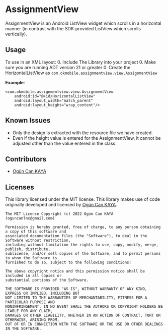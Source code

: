 # AssignmentView

AssignmentView is an Android ListView widget which scrolls in a horizontal manner (in contrast with the SDK-provided ListView which scrolls vertically).

## Usage
To use in an XML layout:
 0. Include The Library into your project
 0. Make sure you are running ADT version 21 or greater
 0. Create the HorizontalListView as `com.okmobile.assignmentview.view.AssignmentView`

**Example**:

    <com.okmobile.assignmentview.view.AssignmentView
        android:id="@+id/HorizontalListView"
        android:layout_width="match_parent"
        android:layout_height="wrap_content"/>

## Known Issues
 - Only the design is extracted with the resource file we have created.
 - Even if the height value is entered for the AssignmentView, it cannot be adjusted other than the value entered in the class.

## Contributors

 - [Ogün Can KAYA](https://github.com/oguncan)

## Licenses

This library licensed under the MIT license. This library makes use of code originally developed and licensed by [Ogün Can KAYA](oguncanlnx@gmail.com).

    The MIT License Copyright (c) 2022 Ogün Can KAYA (oguncanlnx@gmail.com)
    
    Permission is hereby granted, free of charge, to any person obtaining a copy of this software and
    associated documentation files (the "Software"), to deal in the Software without restriction,
    including without limitation the rights to use, copy, modify, merge, publish, distribute,
    sublicense, and/or sell copies of the Software, and to permit persons to whom the Software is
    furnished to do so, subject to the following conditions:
    
    The above copyright notice and this permission notice shall be included in all copies or
    substantial portions of the Software.
    
    THE SOFTWARE IS PROVIDED "AS IS", WITHOUT WARRANTY OF ANY KIND, EXPRESS OR IMPLIED, INCLUDING BUT
    NOT LIMITED TO THE WARRANTIES OF MERCHANTABILITY, FITNESS FOR A PARTICULAR PURPOSE AND
    NONINFRINGEMENT. IN NO EVENT SHALL THE AUTHORS OR COPYRIGHT HOLDERS BE LIABLE FOR ANY CLAIM,
    DAMAGES OR OTHER LIABILITY, WHETHER IN AN ACTION OF CONTRACT, TORT OR OTHERWISE, ARISING FROM,
    OUT OF OR IN CONNECTION WITH THE SOFTWARE OR THE USE OR OTHER DEALINGS IN THE SOFTWARE.

